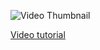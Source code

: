 ![Video Thumbnail](http://img.youtube.com/vi/ALlk9cNRA1s/maxresdefault.jpg)

[Video tutorial](https://youtu.be/ALlk9cNRA1s)
